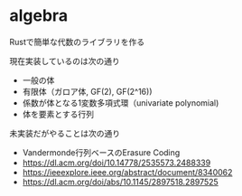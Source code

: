 # algebra
Rustで簡単な代数のライブラリを作る

現在実装しているのは次の通り
+ 一般の体
+ 有限体（ガロア体, GF(2), GF(2^16))
+ 係数が体となる1変数多項式環（univariate polynomial)
+ 体を要素とする行列

未実装だがやることは次の通り
+ Vandermonde行列ベースのErasure Coding
+ https://dl.acm.org/doi/10.14778/2535573.2488339
+ https://ieeexplore.ieee.org/abstract/document/8340062
+ https://dl.acm.org/doi/abs/10.1145/2897518.2897525
